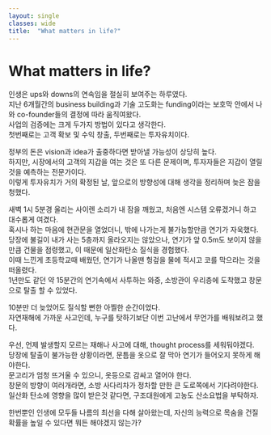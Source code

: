 ```yaml
---
layout: single
classes: wide
title:  "What matters in life?"
---
```


# What matters in life?

인생은 ups와 downs의 연속임을 절실히 보여주는 하루였다. <br>
지난 6개월간의 business building과 기술 고도화는 funding이라는 보호막 안에서 나와 co-founder들의 결정에 따라 움직여왔다. <br>
사업의 검증에는 크게 두가지 방법이 있다고 생각한다. <br>
첫번째로는 고객 확보 및 수익 창출, 두번째로는 투자유치이다. <br>

정부의 돈은 vision과 idea가 출중하다면 받아낼 가능성이 상당히 높다. <br>
하지만, 시장에서의 고객의 지갑을 여는 것은 또 다른 문제이며, 투자자들은 지갑이 열릴 것을 예측하는 전문가이다. <br>
이렇게 투자유치가 거의 확정된 날, 앞으로의 방향성에 대해 생각을 정리하며 늦은 잠을 청했다. <br>

새벽 1시 5분경 울리는 사이렌 소리가 내 잠을 깨웠고, 처음엔 시스템 오류겠거니 하고 대수롭게 여겼다. <br>
혹시나 하는 마음에 현관문을 열었더니, 밖에 나가는게 불가능할만큼 연기가 자욱했다. <br>
당장에 불길이 내가 사는 5층까지 올라오지는 않았으나, 연기가 앞 0.5m도 보이지 않을 만큼 건물을 점령했고, 이 때문에 일산화탄소 질식을 경험했다. <br>
이때 느낀게 초등학교때 배웠던, 연기가 나올땐 헝겊을 물에 적시고 코를 막으라는 것을 떠올렸다. <br>
1년만도 같던 약 15분간의 연기속에서 사투하는 와중, 소방관이 우리층에 도착했고 창문으로 탈출 할 수 있었다. <br>

10분만 더 늦었어도 질식할 뻔한 아찔한 순간이었다. <br>
자연재해에 가까운 사고인데, 누구를 탓하기보단 이번 고난에서 무언가를 배워보려고 했다. <br>

우선, 언제 발생할지 모르는 재해나 사고에 대해, thought process를 세워둬야겠다. <br>
당장에 탈출이 불가능한 상황이라면, 문틈을 옷으로 잘 막아 연기가 들어오지 못하게 해야한다. <br>
문고리가 엄청 뜨거울 수 있으니, 옷등으로 감싸고 열어야 한다. <br>
창문의 방향이 여러개라면, 소방 사다리차가 정차할 만한 큰 도로쪽에서 기다려야한다. <br>
일산화 탄소에 영향을 많이 받은것 같다면, 구조대원에게 고농도 산소요법을 부탁하자. <br>

한번뿐인 인생에 모두들 나름의 최선을 다해 살아왔는데, 자신의 능력으로 목숨을 건질 확률을 높일 수 있다면 뭐든 해야겠지 않는가?